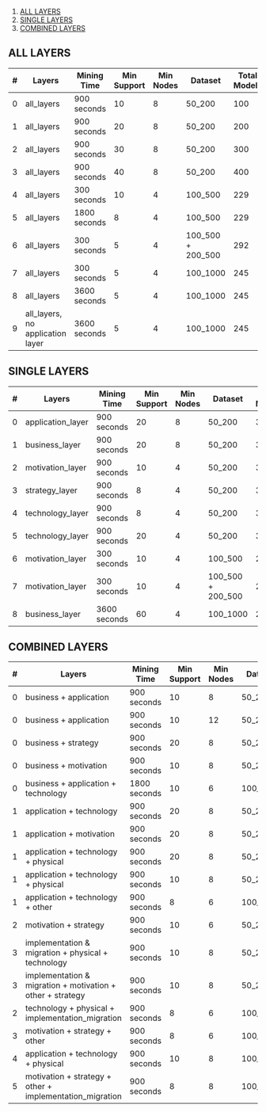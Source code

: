 1. [ALL LAYERS](#all-layers)
2. [SINGLE LAYERS](#single-layers)
3. [COMBINED LAYERS](#combined-layers)

## ALL LAYERS

| # | Layers | Mining Time | Min Support | Min Nodes | Dataset | Total Models | Patterns found |
|---|--------|-------------|-------------|-----------|---------|--------------|----------------|
| 0 | all_layers | 900 seconds | 10 | 8 | 50_200 | 100 | 5320 |
| 1  | all_layers | 900 seconds | 20 | 8 | 50_200 | 200 | 4349 |
| 2  | all_layers | 900 seconds | 30 | 8 | 50_200 | 300 | 485 |
| 3  | all_layers | 900 seconds | 40 | 8 | 50_200 | 400 | 7 |
| 4 | all_layers | 300 seconds | 10 | 4 | 100_500 | 229 | 34 |
| 5 | all_layers | 1800 seconds | 8 | 4 | 100_500 | 229 | 57 |
| 6 | all_layers | 300 seconds | 5 | 4 | 100_500 + 200_500 | 292 | 258 |
| 7  | all_layers | 300 seconds | 5 | 4 | 100_1000 | 245 | 221 |
| 8  | all_layers | 3600 seconds | 5 | 4 | 100_1000 | 245 | 330 |
| 9  | all_layers, no application layer | 3600 seconds | 5 | 4 | 100_1000 | 245 | 748 |

## SINGLE LAYERS

| # | Layers | Mining Time | Min Support | Min Nodes | Dataset | Total Models | Patterns found |
|---|--------|-------------|-------------|-----------|---------|--------------|----------------|
| 0 | application_layer | 900 seconds | 20 | 8 | 50_200 | 300 | 6 |
| 1 | business_layer | 900 seconds | 20 | 8 | 50_200 | 300 | 332 |
| 2 | motivation_layer | 900 seconds | 10 | 4 | 50_200 | 300 | 42 |
| 3 | strategy_layer | 900 seconds | 8 | 4 | 50_200 | 300 | 3 |
| 4 | technology_layer | 900 seconds | 8 | 4 | 50_200 | 300 | 240 |
| 5 | technology_layer | 900 seconds | 20 | 4 | 50_200 | 300 | 14 |
| 6 | motivation_layer | 300 seconds | 10 | 4 | 100_500 | 229 | 168 |
| 7 | motivation_layer | 300 seconds | 10 | 4 | 100_500 + 200_500 | 292 | 415 |
| 8 | business_layer | 3600 seconds | 60 | 4 | 100_1000 | 292 | 38 |

## COMBINED LAYERS

| # | Layers | Mining Time | Min Support | Min Nodes | Dataset | Total Models | Patterns found |
|---|--------|-------------|-------------|-----------|---------|--------------|----------------|
| 0 | business + application | 900 seconds | 10 | 8 | 50_200 | 300 | 503 |
| 0 | business + application | 900 seconds | 10 | 12 | 50_200 | 300 | 7 |
| 0 | business + strategy | 900 seconds | 20 | 8 | 50_200 | 300 | 449 |
| 0 | business + motivation | 900 seconds | 10 | 8 | 50_200 | 300 | 30 |
| 0 | business + application + technology | 1800 seconds | 10 | 6 | 100_1000 | 245 | 53 |
| 1 | application + technology | 900 seconds | 20 | 8 | 50_200 | 300 | 13 |
| 1 | application + motivation | 900 seconds | 20 | 8 | 50_200 | 300 | 6 |
| 1 | application + technology + physical | 900 seconds | 20 | 8 | 50_200 | 300 | 13 |
| 1 | application + technology + physical | 900 seconds | 10 | 8 | 50_200 | 300 | 33 |
| 1 | application + technology + other | 900 seconds | 8 | 6 | 100_1000 | 245 | 211 |
| 2 | motivation + strategy | 900 seconds | 10 | 6 | 50_200 | 300 | 0 |
| 3 | implementation & migration + physical + technology | 900 seconds | 10 | 8 | 50_200 | 300 | 28 |
| 3 | implementation & migration + motivation + other + strategy | 900 seconds | 10 | 8 | 50_200 | 300 | 0 |
| 2 | technology + physical + implementation_migration | 900 seconds | 8 | 6 | 100_1000 | 245 | 56 |
| 3 | motivation + strategy + other | 900 seconds | 8 | 6 | 100_1000 | 245 | 1 |
| 4 | application + technology + physical | 900 seconds | 10 | 8 | 100_1000 | 245 | 22 |
| 5 | motivation + strategy + other + implementation_migration | 900 seconds | 8 | 8 | 100_1000 | 245 | 0 |
